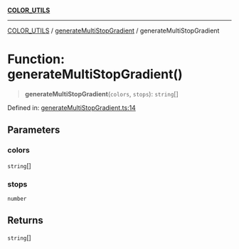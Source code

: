 [**COLOR_UTILS**](../../README.md)

***

[COLOR_UTILS](../../README.md) / [generateMultiStopGradient](../README.md) / generateMultiStopGradient

# Function: generateMultiStopGradient()

> **generateMultiStopGradient**(`colors`, `stops`): `string`[]

Defined in: [generateMultiStopGradient.ts:14](https://github.com/dailker/everyutil/blob/db1e809d4c097dd2ba5f952e07c115f09a518c6c/src/color/generateMultiStopGradient.ts#L14)

## Parameters

### colors

`string`[]

### stops

`number`

## Returns

`string`[]
